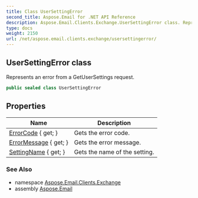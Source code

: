 ```yaml
---
title: Class UserSettingError
second_title: Aspose.Email for .NET API Reference
description: Aspose.Email.Clients.Exchange.UserSettingError class. Represents an error from a GetUserSettings request
type: docs
weight: 2150
url: /net/aspose.email.clients.exchange/usersettingerror/
---
```

## UserSettingError class

Represents an error from a GetUserSettings request.

```csharp
public sealed class UserSettingError
```

## Properties

| Name | Description |
| --- | --- |
| [ErrorCode](../../aspose.email.clients.exchange/usersettingerror/errorcode/) { get; } | Gets the error code. |
| [ErrorMessage](../../aspose.email.clients.exchange/usersettingerror/errormessage/) { get; } | Gets the error message. |
| [SettingName](../../aspose.email.clients.exchange/usersettingerror/settingname/) { get; } | Gets the name of the setting. |

### See Also

* namespace [Aspose.Email.Clients.Exchange](../../aspose.email.clients.exchange/)
* assembly [Aspose.Email](../../)


